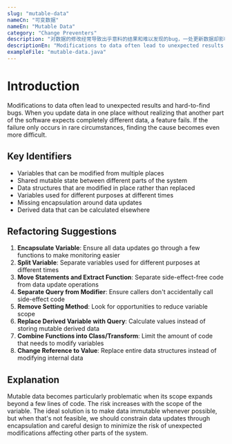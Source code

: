 ```yaml
---
slug: "mutable-data"
nameCn: "可变数据"
nameEn: "Mutable Data"
category: "Change Preventers"
description: "对数据的修改经常导致出乎意料的结果和难以发现的bug，一处更新数据却影响了软件中其他地方的期望。"
descriptionEn: "Modifications to data often lead to unexpected results and hard-to-find bugs, where updating data in one place affects expectations elsewhere in the software."
exampleFile: "mutable-data.java"
---
```


# Introduction

Modifications to data often lead to unexpected results and hard-to-find bugs. When you update data in one place without realizing that another part of the software expects completely different data, a feature fails. If the failure only occurs in rare circumstances, finding the cause becomes even more difficult.

## Key Identifiers

- Variables that can be modified from multiple places
- Shared mutable state between different parts of the system
- Data structures that are modified in place rather than replaced
- Variables used for different purposes at different times
- Missing encapsulation around data updates
- Derived data that can be calculated elsewhere

## Refactoring Suggestions

1. **Encapsulate Variable**: Ensure all data updates go through a few functions to make monitoring easier
2. **Split Variable**: Separate variables used for different purposes at different times
3. **Move Statements and Extract Function**: Separate side-effect-free code from data update operations
4. **Separate Query from Modifier**: Ensure callers don't accidentally call side-effect code
5. **Remove Setting Method**: Look for opportunities to reduce variable scope
6. **Replace Derived Variable with Query**: Calculate values instead of storing mutable derived data
7. **Combine Functions into Class/Transform**: Limit the amount of code that needs to modify variables
8. **Change Reference to Value**: Replace entire data structures instead of modifying internal data

## Explanation

Mutable data becomes particularly problematic when its scope expands beyond a few lines of code. The risk increases with the scope of the variable. The ideal solution is to make data immutable whenever possible, but when that's not feasible, we should constrain data updates through encapsulation and careful design to minimize the risk of unexpected modifications affecting other parts of the system.

